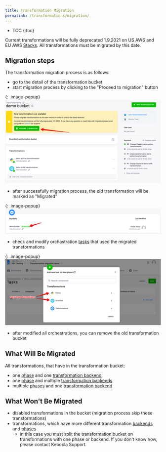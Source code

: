 ```yaml
---
title: Transformation Migration
permalink: /transformations/migration/
---
```


* TOC
{:toc}

Current transformations will be fully deprecated 1.9.2021 on US AWS and EU AWS [Stacks](/overview/#stacks).
All transformations must be migrated by this date. 

## Migration steps
The transformation migration process is as follows:
- go to the detail of the transformation bucket
- start migration process by clicking to the "Proceed to migration" button

{: .image-popup}
![Screenshot - Migration overview](/transformations/migration/migration-overview.png)

- after successfully migration process, the old transformation will be marked as "Migrated"

{: .image-popup}
![Screenshot - Migrated transformation](/transformations/migration/migrated.png)

- check and modify orchastration [tasks](orchestrator/tasks/) that used the migrated transformations

{: .image-popup}
![Screenshot - Modify orchastration](/transformations/migration/modify-orchastration.png)

- after modified all orchestrations, you can remove the old transformation bucket

## What Will Be Migrated
All transformations, that have in the transformation bucket:
- one [phase](/transformations/#phases) and one [transformation backend](/transformations/#backends)
- one [phase](/transformations/#phases) and multiple [transformation backends](/transformations/#backends)
- multiple [phases](/transformations/#phases) and one [transformation backend](/transformations/#backends)

## What Won't Be Migrated
- disabled transformations in the bucket (migration process skip these transformations)
- transformations, which have more different transformation [backends](/transformations/#backends) and [phases](/transformations/#phases)
  - in this case you must split the transformation bucket on transformations with one phase or backend. If you don't know how, please contact Keboola Support.
